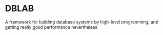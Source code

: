 DBLAB
======

A framework for building database systems by high-level programming, and getting really good performance nevertheless.
